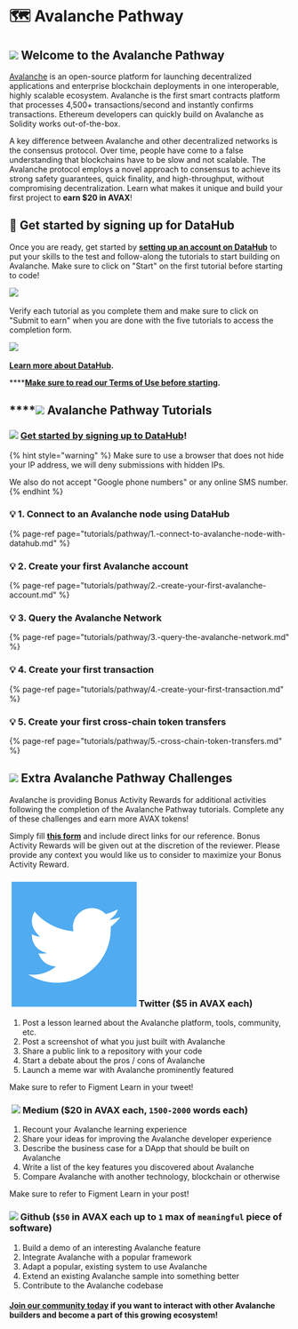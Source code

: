 # 🗺 Avalanche Pathway

## ![](../../.gitbook/assets/avalanche_token_round-300x300.png) Welcome to the **Avalanche** Pathway

[Avalanche](https://avax.network) is an open-source platform for launching decentralized applications and enterprise blockchain deployments in one interoperable, highly scalable ecosystem. Avalanche is the first smart contracts platform that processes 4,500+ transactions/second and instantly confirms transactions. Ethereum developers can quickly build on Avalanche as Solidity works out-of-the-box.

A key difference between Avalanche and other decentralized networks is the consensus protocol. Over time, people have come to a false understanding that blockchains have to be slow and not scalable. The Avalanche protocol employs a novel approach to consensus to achieve its strong safety guarantees, quick finality, and high-throughput, without compromising decentralization. Learn what makes it unique and build your first project to **earn $20 in AVAX**!

## **🏁** Get started by signing up for DataHub <a id="get-started-by-signing-up-for-datahub"></a>

Once you are ready, get started by [**setting up an account on DataHub**](https://datahub.figment.io/sign_up?service=avalanche) to put your skills to the test and follow-along the tutorials to start building on Avalanche. Make sure to click on "Start" on the first tutorial before starting to code!

![](../../.gitbook/assets/avax1_.png)

Verify each tutorial as you complete them and make sure to click on "Submit to earn" when you are done with the five tutorials to access the completion form.

![](../../.gitbook/assets/avax2_.png)

[**Learn more about DataHub**](https://learn.figment.io/guides/datahub-products)**.**

\*\*\*\*[**Make sure to read our Terms of Use before starting**](https://learn.datahub.figment.io/terms-of-use)**.**

## \*\*\*\*![](../../.gitbook/assets/avalanche_token_round-300x300.png) **Avalanche** Pathway Tutorials

### ![](../../.gitbook/assets/vhhp1wl4_400x400-1-.jpg) [Get started by signing up to DataHub](https://datahub.figment.io/sign_up?service=avalanche)!

{% hint style="warning" %}
Make sure to use a browser that does not hide your IP address, we will deny submissions with hidden IPs.

We also do not accept "Google phone numbers" or any online SMS number.
{% endhint %}

### 💡 1. Connect to an Avalanche node using DataHub

{% page-ref page="tutorials/pathway/1.-connect-to-avalanche-node-with-datahub.md" %}

### 💡 2. Create your first Avalanche account

{% page-ref page="tutorials/pathway/2.-create-your-first-avalanche-account.md" %}

### 💡 3. Query the Avalanche Network

{% page-ref page="tutorials/pathway/3.-query-the-avalanche-network.md" %}

### 💡 4. Create your first transaction

{% page-ref page="tutorials/pathway/4.-create-your-first-transaction.md" %}

### 💡 5. Create your first cross-chain token transfers

{% page-ref page="tutorials/pathway/5.-cross-chain-token-transfers.md" %}

## ![](../../.gitbook/assets/avalanche_token_round-300x300.png) Extra Avalanche Pathway Challenges <a id="extra-celo-pathway-challenges"></a>

Avalanche is providing Bonus Activity Rewards for additional activities following the completion of the Avalanche Pathway tutorials. Complete any of these challenges and earn more AVAX tokens!

Simply fill [**this form**](https://forms.gle/nVNBbSEghuH9aUzx5) and include direct links for our reference. Bonus Activity Rewards will be given out at the discretion of the reviewer. Please provide any context you would like us to consider to maximize your Bonus Activity Reward.

### ​ ![](../../.gitbook/assets/download-6-1-%20%281%29%20%282%29.png) Twitter \($5 in AVAX each\) <a id="twitter-usd5-in-cusd-each"></a>

1. Post a lesson learned about the Avalanche platform, tools, community, etc.
2. Post a screenshot of what you just built with Avalanche
3. Share a public link to a repository with your code
4. Start a debate about the pros / cons of Avalanche
5. Launch a meme war with Avalanche prominently featured

Make sure to refer to Figment Learn in your tweet!

### ​ ![](../../.gitbook/assets/download-7-1-%20%281%29.png) Medium \($20 in AVAX each, `1500-2000` words each\) <a id="medium-usd20-in-cusd-each-1500-2000-words-each"></a>

1. Recount your Avalanche learning experience
2. Share your ideas for improving the Avalanche developer experience
3. Describe the business case for a DApp that should be built on Avalanche
4. Write a list of the key features you discovered about Avalanche
5. Compare Avalanche with another technology, blockchain or otherwise

Make sure to refer to Figment Learn in your post!

### ​ ![](../../.gitbook/assets/github-square-512.png) Github \(`$50` in AVAX each up to `1` max of `meaningful` piece of software\) <a id="github-usd50-in-cusd-each-up-to-1-max-of-meaningful-piece-of-software"></a>

1. Build a demo of an interesting Avalanche feature
2. Integrate Avalanche with a popular framework
3. Adapt a popular, existing system to use Avalanche
4. Extend an existing Avalanche sample into something better
5. Contribute to the Avalanche codebase

#### ​[Join our community today](https://discord.gg/PtkKz5) if you want to interact with other Avalanche builders and become a part of this growing ecosystem! <a id="join-our-community-today-if-you-want-to-interact-with-other-celo-builders-and-become-a-part-of-this-growing-ecosystem"></a>


